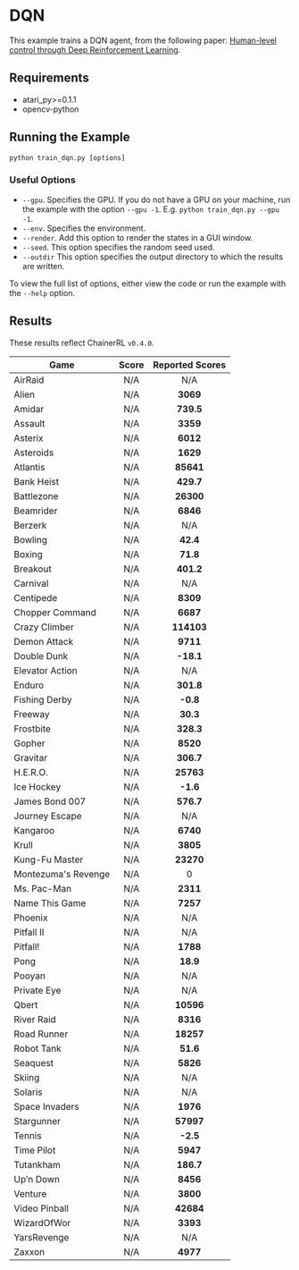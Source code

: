 # DQN
This example trains a DQN agent, from the following paper: [Human-level control through Deep Reinforcement Learning](https://storage.googleapis.com/deepmind-media/dqn/DQNNaturePaper.pdf). 

## Requirements

- atari_py>=0.1.1
- opencv-python

## Running the Example

```
python train_dqn.py [options]
```

### Useful Options
- `--gpu`. Specifies the GPU. If you do not have a GPU on your machine, run the example with the option `--gpu -1`. E.g. `python train_dqn.py --gpu -1`.
- `--env`. Specifies the environment. 
- `--render`. Add this option to render the states in a GUI window.
- `--seed`. This option specifies the random seed used.
- `--outdir` This option specifies the output directory to which the results are written.

To view the full list of options, either view the code or run the example with the `--help` option.

## Results
These results reflect ChainerRL  `v0.4.0`.

| Game        | Score           | Reported Scores |           
| ------------- |:-------------:|:-------------:|
| AirRaid | N/A| N/A|
| Alien | N/A| **3069**|
| Amidar | N/A| **739.5**|
| Assault | N/A| **3359**|
| Asterix | N/A| **6012**|
| Asteroids | N/A| **1629**|
| Atlantis | N/A| **85641**|
| Bank Heist | N/A| **429.7**|
| Battlezone | N/A| **26300**|
| Beamrider | N/A| **6846**|
| Berzerk | N/A| N/A|
| Bowling | N/A| **42.4**|
| Boxing | N/A| **71.8**|
| Breakout | N/A| **401.2**|
| Carnival | N/A| N/A|
| Centipede | N/A| **8309**|
| Chopper Command | N/A| **6687**|
| Crazy Climber | N/A| **114103**|
| Demon Attack | N/A| **9711**|
| Double Dunk | N/A| **-18.1**|
| Elevator Action | N/A| N/A|
| Enduro | N/A| **301.8**|
| Fishing Derby | N/A| **-0.8**|
| Freeway | N/A| **30.3**|
| Frostbite | N/A| **328.3**|
| Gopher | N/A| **8520**|
| Gravitar | N/A| **306.7**|
| H.E.R.O. | N/A| **25763**|
| Ice Hockey | N/A| **-1.6**|
| James Bond 007 | N/A| **576.7**|
| Journey Escape | N/A| N/A|
| Kangaroo | N/A| **6740**|
| Krull | N/A| **3805**|
| Kung-Fu Master | N/A| **23270**|
| Montezuma's Revenge | N/A| 0|
| Ms. Pac-Man | N/A| **2311**|
| Name This Game | N/A| **7257**|
| Phoenix | N/A| N/A|
| Pitfall II | N/A| N/A|
| Pitfall! | N/A| **1788**|
| Pong | N/A| **18.9**|
| Pooyan | N/A| N/A|
| Private Eye | N/A| N/A|
| Qbert | N/A| **10596**|
| River Raid | N/A| **8316**|
| Road Runner | N/A| **18257**|
| Robot Tank | N/A| **51.6**|
| Seaquest | N/A| **5826**|
| Skiing | N/A| N/A|
| Solaris | N/A| N/A|
| Space Invaders | N/A| **1976**|
| Stargunner | N/A| **57997**|
| Tennis | N/A| **-2.5**|
| Time Pilot | N/A| **5947**|
| Tutankham | N/A| **186.7**|
| Up’n Down | N/A| **8456**|
| Venture | N/A| **3800**|
| Video Pinball | N/A| **42684**|
| WizardOfWor | N/A| **3393**|
| YarsRevenge | N/A| N/A|
| Zaxxon | N/A| **4977**|

						